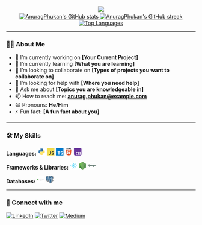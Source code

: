 <div align="center">
  <img src="https://capsule-render.vercel.app/api?type=waving&color=auto&height=200&section=header&text=Hi%20there!%20%F0%9F%91%8B&fontSize=90" />
</div>

<div align="center">
  <a href="https://github.com/AnuragPhukan">
    <img src="https://github-readme-stats.vercel.app/api?username=AnuragPhukan&show_icons=true&theme=radical" alt="AnuragPhukan's GitHub stats" />
  </a>
  <a href="https://github.com/AnuragPhukan">
    <img src="https://github-readme-streak-stats.herokuapp.com/?user=AnuragPhukan&theme=radical" alt="AnuragPhukan's GitHub streak" />
  </a>
</div>

<div align="center">
  <a href="https://github.com/AnuragPhukan">
    <img src="https://github-readme-stats.vercel.app/api/top-langs/?username=AnuragPhukan&layout=compact&theme=radical" alt="Top Languages" />
  </a>
</div>

<hr>

### 👨‍💻 About Me

- 🔭 I’m currently working on **[Your Current Project]**
- 🌱 I’m currently learning **[What you are learning]**
- 👯 I’m looking to collaborate on **[Types of projects you want to collaborate on]**
- 🤔 I’m looking for help with **[Where you need help]**
- 💬 Ask me about **[Topics you are knowledgeable in]**
- 📫 How to reach me: **anurag.phukan@example.com**
- 😄 Pronouns: **He/Him**
- ⚡ Fun fact: **[A fun fact about you]**

<hr>

### 🛠️ My Skills

**Languages:**
<code><img height="20" src="https://raw.githubusercontent.com/github/explore/80688e429a7d4ef2fca1e82350fe8e3517d3494d/topics/python/python.png"></code>
<code><img height="20" src="https://raw.githubusercontent.com/github/explore/80688e429a7d4ef2fca1e82350fe8e3517d3494d/topics/javascript/javascript.png"></code>
<code><img height="20" src="https://raw.githubusercontent.com/github/explore/80688e429a7d4ef2fca1e82350fe8e3517d3494d/topics/typescript/typescript.png"></code>
<code><img height="20" src="https://raw.githubusercontent.com/github/explore/80688e429a7d4ef2fca1e82350fe8e3517d3494d/topics/html/html.png"></code>
<code><img height="20" src="https://raw.githubusercontent.com/github/explore/80688e429a7d4ef2fca1e82350fe8e3517d3494d/topics/css/css.png"></code>

**Frameworks & Libraries:**
<code><img height="20" src="https://raw.githubusercontent.com/github/explore/80688e429a7d4ef2fca1e82350fe8e3517d3494d/topics/react/react.png"></code>
<code><img height="20" src="https://raw.githubusercontent.com/github/explore/80688e429a7d4ef2fca1e82350fe8e3517d3494d/topics/nodejs/nodejs.png"></code>
<code><img height="20" src="https://raw.githubusercontent.com/github/explore/80688e429a7d4ef2fca1e82350fe8e3517d3494d/topics/django/django.png"></code>

**Databases:**
<code><img height="20" src="https://raw.githubusercontent.com/github/explore/80688e429a7d4ef2fca1e82350fe8e3517d3494d/topics/mongodb/mongodb.png"></code>
<code><img height="20" src="https://raw.githubusercontent.com/github/explore/80688e429a7d4ef2fca1e82350fe8e3517d3494d/topics/postgresql/postgresql.png"></code>

<hr>

### 🤝 Connect with me

[<img src="https://img.icons8.com/color/48/000000/linkedin.png" alt="LinkedIn" width="30"/>](https://www.linkedin.com/in/anuragphukan/)
[<img src="https://img.icons8.com/color/48/000000/twitter.png" alt="Twitter" width="30"/>](https://twitter.com/anuragphukan)
[<img src="https://img.icons8.com/color/48/000000/medium.png" alt="Medium" width="30"/>](https://medium.com/@anuragphukan)

